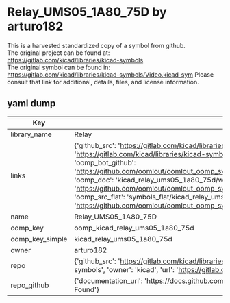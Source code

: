 # Relay_UMS05_1A80_75D by arturo182  
This is a harvested standardized copy of a symbol from github.  
The original project can be found at:  
https://gitlab.com/kicad/libraries/kicad-symbols  
The original symbol can be found in:
https://gitlab.com/kicad/libraries/kicad-symbols/Video.kicad_sym
Please consult that link for additional, details, files, and license information.  
## yaml dump  
| Key | Value |  
| --- | --- |  
| library_name | Relay |  
| links | {'github_src': 'https://gitlab.com/kicad/libraries/kicad-symbols/Video.kicad_sym', 'github_src_repo': 'https://gitlab.com/kicad/libraries/kicad-symbols', 'oomp_bot': 'kicad_relay_ums05_1a80_75d/working', 'oomp_bot_github': 'https://github.com/oomlout/oomlout_oomp_symbol_bot/tree/main/kicad_relay_ums05_1a80_75d/working', 'oomp_doc': 'kicad_relay_ums05_1a80_75d/working', 'oomp_doc_github': 'https://github.com/oomlout/oomlout_oomp_symbol_doc/tree/main/kicad_relay_ums05_1a80_75d/working', 'oomp_src_flat': 'symbols_flat/kicad_relay_ums05_1a80_75d/working', 'oomp_src_flat_github': 'https://github.com/oomlout/oomlout_oomp_symbol_src/tree/main/kicad_relay_ums05_1a80_75d/working'} |  
| name | Relay_UMS05_1A80_75D |  
| oomp_key | oomp_kicad_relay_ums05_1a80_75d |  
| oomp_key_simple | kicad_relay_ums05_1a80_75d |  
| owner | arturo182 |  
| repo | {'github_src': 'https://gitlab.com/kicad/libraries/kicad-symbols/Video.kicad_sym', 'name': 'libraries/kicad-symbols', 'owner': 'kicad', 'url': 'https://gitlab.com/kicad/libraries/kicad-symbols'} |  
| repo_github | {'documentation_url': 'https://docs.github.com/rest/repos/repos#get-a-repository', 'message': 'Not Found'} |  

